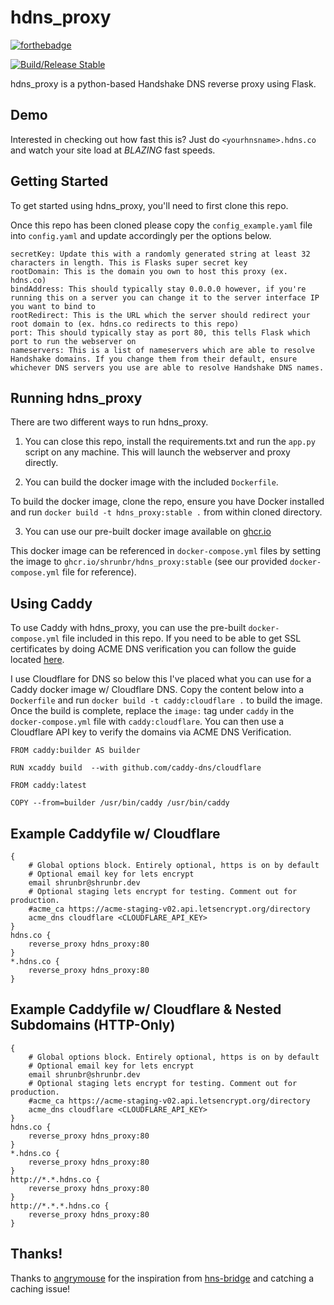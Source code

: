 # hdns_proxy
[![forthebadge](https://forthebadge.com/images/badges/made-with-python.svg)](https://forthebadge.com)

[![Build/Release Stable](https://github.com/shrunbr/hdns_proxy/actions/workflows/build.yml/badge.svg?branch=v0.2.0)](https://github.com/shrunbr/hdns_proxy/actions/workflows/build.yml)

hdns_proxy is a python-based Handshake DNS reverse proxy using Flask.

## Demo

Interested in checking out how fast this is? Just do `<yourhnsname>.hdns.co` and watch your site load at *BLAZING* fast speeds.

## Getting Started

To get started using hdns_proxy, you'll need to first clone this repo.

Once this repo has been cloned please copy the `config_example.yaml` file into `config.yaml` and update accordingly per the options below.

```
secretKey: Update this with a randomly generated string at least 32 characters in length. This is Flasks super secret key
rootDomain: This is the domain you own to host this proxy (ex. hdns.co)
bindAddress: This should typically stay 0.0.0.0 however, if you're running this on a server you can change it to the server interface IP you want to bind to
rootRedirect: This is the URL which the server should redirect your root domain to (ex. hdns.co redirects to this repo)
port: This should typically stay as port 80, this tells Flask which port to run the webserver on
nameservers: This is a list of nameservers which are able to resolve Handshake domains. If you change them from their default, ensure whichever DNS servers you use are able to resolve Handshake DNS names.
```

## Running hdns_proxy

There are two different ways to run hdns_proxy.

1. You can close this repo, install the requirements.txt and run the `app.py` script on any machine. This will launch the webserver and proxy directly.

2. You can build the docker image with the included `Dockerfile`.

To build the docker image, clone the repo, ensure you have Docker installed and run `docker build -t hdns_proxy:stable .` from within cloned directory.

3. You can use our pre-built docker image available on [ghcr.io](https://github.com/shrunbr/hdns_proxy/pkgs/container/hdns_proxy)

This docker image can be referenced in `docker-compose.yml` files by setting the image to `ghcr.io/shrunbr/hdns_proxy:stable` (see our provided `docker-compose.yml` file for reference).

## Using Caddy

To use Caddy with hdns_proxy, you can use the pre-built `docker-compose.yml` file included in this repo. If you need to be able to get SSL certificates by doing ACME DNS verification you can follow the guide located [here](https://caddy.community/t/how-to-use-dns-provider-modules-in-caddy-2/8148).

I use Cloudflare for DNS so below this I've placed what you can use for a Caddy docker image w/ Cloudflare DNS. Copy the content below into a `Dockerfile` and run `docker build -t caddy:cloudflare .` to build the image. Once the build is complete, replace the `image:` tag under `caddy` in the `docker-compose.yml` file with `caddy:cloudflare`. You can then use a Cloudflare API key to verify the domains via ACME DNS Verification.

```
FROM caddy:builder AS builder

RUN xcaddy build  --with github.com/caddy-dns/cloudflare

FROM caddy:latest

COPY --from=builder /usr/bin/caddy /usr/bin/caddy
```

## Example Caddyfile w/ Cloudflare

```
{
    # Global options block. Entirely optional, https is on by default
    # Optional email key for lets encrypt
    email shrunbr@shrunbr.dev
    # Optional staging lets encrypt for testing. Comment out for production.
    #acme_ca https://acme-staging-v02.api.letsencrypt.org/directory
    acme_dns cloudflare <CLOUDFLARE_API_KEY>
}
hdns.co {
    reverse_proxy hdns_proxy:80
}
*.hdns.co {
    reverse_proxy hdns_proxy:80
}
```

## Example Caddyfile w/ Cloudflare & Nested Subdomains (HTTP-Only)

```
{
    # Global options block. Entirely optional, https is on by default
    # Optional email key for lets encrypt
    email shrunbr@shrunbr.dev
    # Optional staging lets encrypt for testing. Comment out for production.
    #acme_ca https://acme-staging-v02.api.letsencrypt.org/directory
    acme_dns cloudflare <CLOUDFLARE_API_KEY>
}
hdns.co {
    reverse_proxy hdns_proxy:80
}
*.hdns.co {
    reverse_proxy hdns_proxy:80
}
http://*.*.hdns.co {
    reverse_proxy hdns_proxy:80
}
http://*.*.*.hdns.co {
    reverse_proxy hdns_proxy:80
}
```
## Thanks!

Thanks to [angrymouse](https://github.com/angrymouse/) for the inspiration from [hns-bridge](https://github.com/angrymouse/hns-bridge) and catching a caching issue!